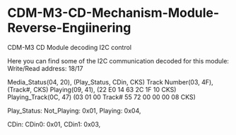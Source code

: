 # CDM-M3-CD-Mechanism-Module-Reverse-Engiinering
CDM-M3 CD Module decoding I2C control

Here you can find some of the I2C communication decoded for this module:
Write/Read address: 18/17

Media_Status(04, 20), (Play_Status, CDin, CKS)
Track Number(03, 4F), (Track#, CKS)
Playing(09, 41), (22 E0 14 63 2C 1F 10 CKS)
Playing_Track(0C, 47) (03 01 00 Track# 55 72 00 00 00 08 CKS)

Play_Status:
	Not_Playing: 0x01,
	Playing: 0x04,
	
CDin:
	CDin0: 0x01,
	CDin1: 0x03,

